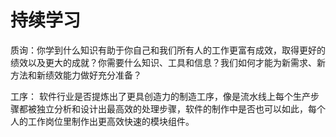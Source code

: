 # 持续学习

质询：你学到什么知识有助于你自己和我们所有人的工作更富有成效，取得更好的绩效以及更大的成就？你需要什么知识、工具和信息？我们如何才能为新需求、新方法和新绩效能力做好充分准备？


工序： 软件行业是否提炼出了更具创造力的制造工序，像是流水线上每个生产步骤都被独立分析和设计出最高效的处理步骤，软件的制作中是否也可以如此，每个人的工作岗位里制作出更高效快速的模块组件。

